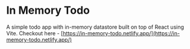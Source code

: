# In Memory Todo

A simple todo app with in-memory datastore built on top of React using Vite. Checkout here - [https://in-memory-todo.netlify.app/](https://in-memory-todo.netlify.app/)
